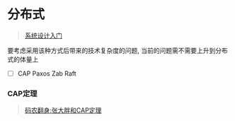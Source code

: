 # 分布式
> [系统设计入门](https://github.com/donnemartin/system-design-primer)

要考虑采用该种方式后带来的技术复杂度的问题, 当前的问题需不需要上升到分布式的体量上

- [ ] CAP Paxos Zab Raft
### CAP定理
> [码农翻身:张大胖和CAP定理](https://mp.weixin.qq.com/s?__biz=MzAxOTc0NzExNg==&mid=2665513560&idx=1&sn=ba861726537c57bd34253cbce010b5fe&chksm=80d67a1bb7a1f30df37905ce979504aa132dcaef59075577ff52f45f057734825a59f6de75c9&scene=21#wechat_redirect)

